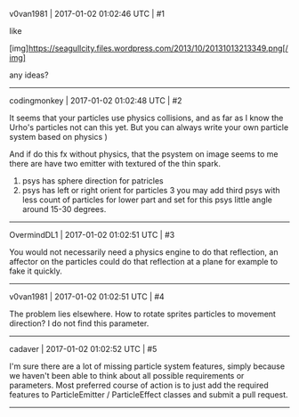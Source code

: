 v0van1981 | 2017-01-02 01:02:46 UTC | #1

like

[img]https://seagullcity.files.wordpress.com/2013/10/20131013213349.png[/img]

any ideas?

-------------------------

codingmonkey | 2017-01-02 01:02:48 UTC | #2

It seems that your particles use physics collisions, and as far as I know the Urho's particles not can this yet.
But you can always write your own particle system based on physics )

And if do this fx without physics, that the psystem on image seems to me there are have two emitter with textured of the thin spark. 
1. psys has sphere direction for patricles
2. psys has left or right orient for particles
3  you may add third psys with less count of particles for lower part and set for this psys little angle around 15-30 degrees.

-------------------------

OvermindDL1 | 2017-01-02 01:02:51 UTC | #3

You would not necessarily need a physics engine to do that reflection, an affector on the particles could do that reflection at a plane for example to fake it quickly.

-------------------------

v0van1981 | 2017-01-02 01:02:51 UTC | #4

The problem lies elsewhere. How to rotate sprites particles to movement direction? I do not find this parameter.

-------------------------

cadaver | 2017-01-02 01:02:52 UTC | #5

I'm sure there are a lot of missing particle system features, simply because we haven't been able to think about all possible requirements or parameters. Most preferred course of action is to just add the required features to ParticleEmitter / ParticleEffect classes and submit a pull request.

-------------------------

